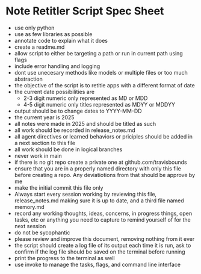 # Note Retitler Script Spec Sheet
- use only python
- use as few libraries as possible
- annotate code to explain what it does
- create a readme.md
- allow script to either be targeting a path or run in current path using flags
- include error handling and logging
- dont use unecesary methods like models or multiple files or too much abstraction
- the objective of the script is to retitle apps with a different format of date
- the current date possibilities are
	- 2-3 digit numeric only represented as MD or MDD
	- 4-5 digit  numeric only titles represented as MDYY or MDDYY
- output should be to change dates to YYYY-MM-DD
- the current year is 2025
- all notes were made in 2025 and should be titled as such
- all work should be recorded in release_notes.md
- all agent directives or learned behaviors or priciples should be added in a next section to this file
- all work should be done in logical branches
- never work in main
- if there is no git repo create a private one at github.com/travisbounds
- ensure that you are in a properly named directory with only this file before creating a repo. Any deviatiotions from that should be approve by me
- make the initial commit this file only
- Always start every session working by reviewing this file, release_notes.md making sure it is up to date, and a third file named memory.md
- record any working thoughts, ideas, concerns, in progress things, open tasks, etc or anything you need to capture to remind yourself of for the next session
- do not be sycophantic
- please review and improve this document, removing nothing from it ever
- the script should create a log file of its output each time it is run, ask to confirm if the log file should be saved on the terminal before running
- print the progress to the terminal as well
- use invoke to manage the tasks, flags, and command line interface
